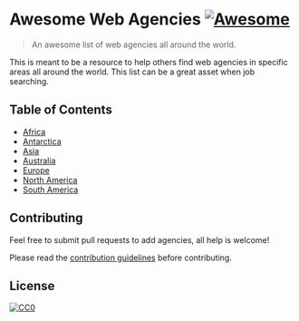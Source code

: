 # Awesome Web Agencies [![Awesome](https://cdn.rawgit.com/sindresorhus/awesome/d7305f38d29fed78fa85652e3a63e154dd8e8829/media/badge.svg)](https://github.com/sindresorhus/awesome)

> An awesome list of web agencies all around the world.

This is meant to be a resource to help others find web agencies in specific areas all around the world. This list can be a great asset when job searching.


## Table of Contents

- [Africa](./agencies/africa)
- [Antarctica](./agencies/antarctica)
- [Asia](./agencies/asia)
- [Australia](./agencies/australia)
- [Europe](./agencies/europe)
- [North America](./agencies/north-america)
- [South America](./agencies/south-emerica)


## Contributing

Feel free to submit pull requests to add agencies, all help is welcome!

Please read the [contribution guidelines](CONTRIBUTING.md) before contributing.


## License

[![CC0](https://licensebuttons.net/p/zero/1.0/88x31.png)](http://creativecommons.org/publicdomain/zero/1.0/)
